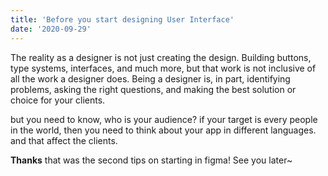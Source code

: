 ```yaml
---
title: 'Before you start designing User Interface'
date: '2020-09-29'
---
```


The reality as a designer is not just creating the design. Building buttons, type systems, interfaces, and much more, but that work is not inclusive of all the work a designer does. Being a designer is, in part, identifying problems, asking the right questions, and making the best solution or choice for your clients.

but you need to know, who is your audience? if your target is every people in the world, then you need to think about your app in different languages. and that affect the clients.

**Thanks** that was the second tips on starting in figma!
See you later~